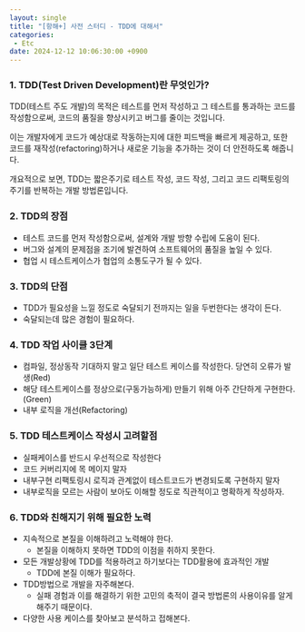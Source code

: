 ```yaml
---
layout: single
title: "[항해+] 사전 스터디 - TDD에 대해서"
categories: 
 - Etc
date: 2024-12-12 10:06:30:00 +0900
---
```


### 1. TDD(Test Driven Development)란 무엇인가?

TDD(테스트 주도 개발)의 목적은 테스트를 먼저 작성하고 그 테스트를 통과하는 코드를 작성함으로써, 코드의 품질을 향상시키고 버그를 줄이는 것입니다. 

이는 개발자에게 코드가 예상대로 작동하는지에 대한 피드백을 빠르게 제공하고, 또한 코드를 재작성(refactoring)하거나 새로운 기능을 추가하는 것이 더 안전하도록 해줍니다. 

개요적으로 보면, TDD는 짧은주기로 테스트 작성, 코드 작성, 그리고 코드 리팩토링의 주기를 반복하는 개발 방법론입니다.

### 2. TDD의 장점

- 테스트 코드를 먼저 작성함으로써, 설계와 개발 방향 수립에 도움이 된다.
- 버그와 설계의 문제점을 조기에 발견하여 소프트웨어의 품질을 높일 수 있다.
- 협업 시 테스트케이스가 협업의 소통도구가 될 수 있다.

### 3. TDD의 단점

- TDD가 필요성을 느낄 정도로 숙달되기 전까지는 일을 두번한다는 생각이 든다.
- 숙달되는데 많은 경험이 필요하다.

### 4. TDD 작업 사이클 3단계

- 컴파일, 정상동작 기대하지 말고 일단 테스트 케이스를 작성한다. 당연히 오류가 발생(Red)
- 해당 테스트케이스를 정상으로(구동가능하게) 만들기 위해 아주 간단하게 구현한다.(Green)
- 내부 로직을 개선(Refactoring)

### 5. TDD 테스트케이스 작성시 고려할점

- 실패케이스를 반드시 우선적으로 작성한다
- 코드 커버리지에 목 메이지 말자
- 내부구현 리팩토링시 로직과 관계없이 테스트코드가 변경되도록 구현하지 말자
- 내부로직을 모르는 사람이 보아도 이해할 정도로 직관적이고 명확하게 작성하자.

### 6. TDD와 친해지기 위해 필요한 노력

- 지속적으로 본질을 이해하려고 노력해야 한다.
    - 본질을 이해하지 못하면 TDD의 이점을 취하지 못한다.
- 모든 개발상황에 TDD를 적용하려고 하기보다는 TDD활용에 효과적인 개발
    - TDD에 본질 이해가 필요하다.
- TDD방법으로 개발을 자주해본다.
    - 실패 경험과 이를 해결하기 위한 고민의 축적이 결국 방법론의 사용이유를 알게 해주기 때문이다.
- 다양한 사용 케이스를 찾아보고 분석하고 접해본다.

